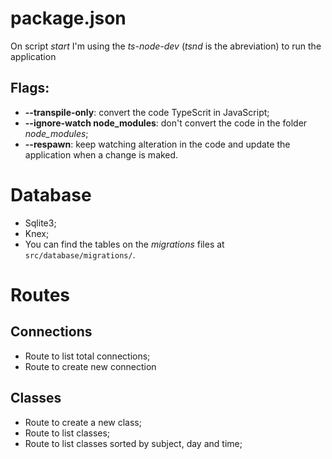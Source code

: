 # package.json
On script *start* I'm using the *ts-node-dev* (*tsnd* is the abreviation) to run the application 

## Flags:

- **--transpile-only**: convert the code TypeScrit in JavaScript;
- **--ignore-watch node_modules**: don't convert the code in the folder *node_modules*;
- **--respawn**: keep watching alteration in the code and update the application when a change is maked.

# Database
- Sqlite3;
- Knex;
- You can find the tables on the *migrations* files at `src/database/migrations/`.

# Routes

## Connections
- Route to list total connections;
- Route to create new connection

## Classes
- Route to create a new class;
- Route to list classes;
- Route to list classes sorted by subject, day and time;